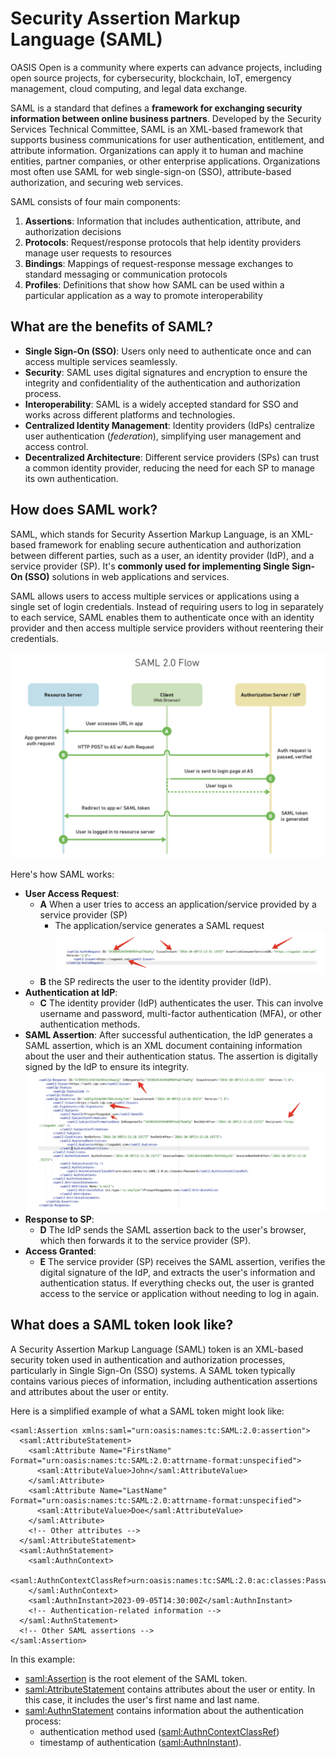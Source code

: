# Security Assertion Markup Language (SAML)
OASIS Open is a community where experts can advance projects, including open source projects, for cybersecurity, blockchain, IoT, emergency management, cloud computing, and legal data exchange.

SAML is a standard that defines a **framework for exchanging security information between online business partners**. Developed by the Security Services Technical Committee, SAML is an XML-based framework that supports business communications for user authentication, entitlement, and attribute information. Organizations can apply it to human and machine entities, partner companies, or other enterprise applications. Organizations most often use SAML for web single-sign-on (SSO), attribute-based authorization, and securing web services.

SAML consists of four main components:
1. **Assertions**: Information that includes authentication, attribute, and authorization decisions
2. **Protocols**: Request/response protocols that help identity providers manage user requests to resources
3. **Bindings**: Mappings of request-response message exchanges to standard messaging or communication protocols
4. **Profiles**: Definitions that show how SAML can be used within a particular application as a way to promote interoperability

## What are the benefits of SAML?

- **Single Sign-On (SSO)**: Users only need to authenticate once and can access multiple services seamlessly.
- **Security**: SAML uses digital signatures and encryption to ensure the integrity and confidentiality of the authentication and authorization process.
- **Interoperability**: SAML is a widely accepted standard for SSO and works across different platforms and technologies.
- **Centralized Identity Management**: Identity providers (IdPs) centralize user authentication (_federation_), simplifying user management and access control.
- **Decentralized Architecture**: Different service providers (SPs) can trust a common identity provider, reducing the need for each SP to manage its own authentication.


## How does SAML work?
SAML, which stands for Security Assertion Markup Language, is an XML-based framework for enabling secure authentication and authorization 
between different parties, such as a user, an identity provider (IdP), and a service provider (SP). It's **commonly used for implementing 
Single Sign-On (SSO)** solutions in web applications and services.

SAML allows users to access multiple services or applications using a single set of login credentials. Instead of requiring users to 
log in separately to each service, SAML enables them to authenticate once with an identity provider and then access multiple service 
providers without reentering their credentials.

![SAML Flow Diagram](/images/saml.png)

Here's how SAML works:

- **User Access Request**:
  - **A** When a user tries to access an application/service provided by a service provider (SP)
    - The application/service generates a SAML request
      ![SAML Request](/images/SAML-request.png)
  - **B** the SP redirects the user to the identity provider (IdP).
- **Authentication at IdP**:
  - **C** The identity provider (IdP) authenticates the user. This can involve username and password, multi-factor authentication (MFA), or other authentication methods.
- **SAML Assertion**: After successful authentication, the IdP generates a SAML assertion, which is an XML document containing information about the user and their authentication status. The assertion is digitally signed by the IdP to ensure its integrity.
  ![SAML Response](/images/SAML-response.png)
- **Response to SP**:
  - **D** The IdP sends the SAML assertion back to the user's browser, which then forwards it to the service provider (SP).
- **Access Granted**:
  - **E** The service provider (SP) receives the SAML assertion, verifies the digital signature of the IdP, and extracts the user's information and authentication status. If everything checks out, the user is granted access to the service or application without needing to log in again.



## What does a SAML token look like?
A Security Assertion Markup Language (SAML) token is an XML-based security token used in authentication and authorization processes, particularly in Single Sign-On (SSO) systems. A SAML token typically contains various pieces of information, including authentication assertions and attributes about the user or entity.

Here is a simplified example of what a SAML token might look like:
```
<saml:Assertion xmlns:saml="urn:oasis:names:tc:SAML:2.0:assertion">
  <saml:AttributeStatement>
    <saml:Attribute Name="FirstName" Format="urn:oasis:names:tc:SAML:2.0:attrname-format:unspecified">
      <saml:AttributeValue>John</saml:AttributeValue>
    </saml:Attribute>
    <saml:Attribute Name="LastName" Format="urn:oasis:names:tc:SAML:2.0:attrname-format:unspecified">
      <saml:AttributeValue>Doe</saml:AttributeValue>
    </saml:Attribute>
    <!-- Other attributes -->
  </saml:AttributeStatement>
  <saml:AuthnStatement>
    <saml:AuthnContext>
      <saml:AuthnContextClassRef>urn:oasis:names:tc:SAML:2.0:ac:classes:Password</saml:AuthnContextClassRef>
    </saml:AuthnContext>
    <saml:AuthnInstant>2023-09-05T14:30:00Z</saml:AuthnInstant>
    <!-- Authentication-related information -->
  </saml:AuthnStatement>
  <!-- Other SAML assertions -->
</saml:Assertion>
```

In this example:

- <saml:Assertion> is the root element of the SAML token.
- <saml:AttributeStatement> contains attributes about the user or entity. In this case, it includes the user's first name and last name.
- <saml:AuthnStatement> contains information about the authentication process:
  - authentication method used (<saml:AuthnContextClassRef>)
  - timestamp of authentication (<saml:AuthnInstant>).


